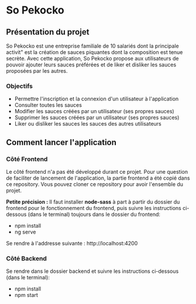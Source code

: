 ﻿# So Pekocko

## Présentation du projet

So Pekocko est une entreprise familiale de 10 salariés dont la principale activit" est la création de sauces piquantes dont la composition est tenue secrète. Avec cette application, So Pekocko propose aux utilisateurs de pouvoir ajouter leurs sauces préférées et de liker et disliker les sauces proposées par les autres. 

### Objectifs

* Permettre l'inscription et la connexion d'un utilisateur à l'application
* Consulter toutes les sauces
* Modifier les sauces créées par un utilisateur (ses propres sauces)
* Supprimer les sauces créées par un utilisateur (ses propres sauces)
* Liker ou disliker les sauces les sauces des autres utilisateurs

## Comment lancer l'application

### Côté Frontend

Le côté frontend n'a pas été développé durant ce projet. Pour une question de faciliter de lancement de l'application, la partie frontend a été copié dans ce repository. Vous pouvez cloner ce repository pour avoir l'ensemble du projet.

**Petite précision :**
Il faut installer **node-sass** à part à partir du dossier du frontend pour le fonctionnement du frontend, puis suivre les instructions ci-dessous (dans le terminal) toujours dans le dossier du frontend:

* npm install
* ng serve

Se rendre à l'addresse suivante : http://localhost:4200

### Côté Backend

Se rendre dans le dossier backend et suivre les instructions ci-dessous (dans le terminal):

* npm install
* npm start


